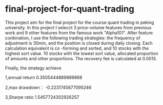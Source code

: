 # final-project-for-quant-trading
This project aim for the final project for the course quant trading in peking university. In this project I selecct 3 price-volume features from previous work and 9 other features from the famous work "Alpha101". After feature conbination, I use the following trading strategies: the frequency of adjustment is 30min, and the position is closed during daily closing. Each calculation equivalent is co -forming and sorted, and 10 stocks with the highest sort value.
10 stocks with the lowest sort value, allocated proportion of amounts and other proportions. The recovery fee is calculated at 0.0015.

Finally, the strategy achieve

1,annual return 0.3505444889889868


2,max drawdown： -0.2231745677095246


3,Sharpe ratio 1.5457724302926257


